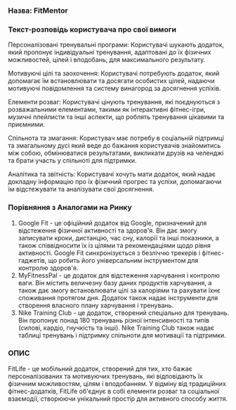 ### Назва: FitMentor

### Текст-розповідь користувача про свої вимоги 

Персоналізовані тренувальні програми: 
Користувачі шукають додаток, який пропонує індивідуальні тренування, адаптовані до їх фізичних можливостей, цілей і вподобань, для максимального результату.

Мотивуючі цілі та заохочення: 
Користувачі потребують додаток, який допомагає їм встановлювати та досягати особистих цілей, надаючи мотивуючі повідомлення та систему винагород за досягнення успіхів.

Елементи розваг: 
Користувачі цінують тренування, які поєднуються з розважальними елементами, такими як інтерактивні фітнес-ігри, музичні плейлисти та інші аспекти, що роблять тренування цікавими та приємними.

Спільнота та змагання: 
Користувач має потребу в соціальній підтримці та змагальному дусі який веде до бажання користувачів знайомитись між собою, обмінюватися результатами, викликати друзів на челенджі та брати участь у спільноті для підтримки.

Аналітика та звітність: 
Користувачі хочуть мати додаток, який надає докладну інформацію про їх фізичний прогрес та успіхи, допомагаючи їм відстежувати та аналізувати свої досягнення.

### Порівняння з Аналогами на Ринку

1) Google Fit - це офіційний додаток від Google, призначений для відстеження фізичної активності та здоров'я. Він дає змогу записувати кроки, дистанцію, час сну, калорії та інші показники, а також співвідносити їх із цілями та рекомендаціями щодо рівня активності. Google Fit синхронізується з безліччю трекерів і фітнес-гаджетів, що робить його універсальним інструментом для контролю здоров'я.
2) MyFitnessPal - це додаток для відстеження харчування і контролю ваги. Він містить величезну базу даних продуктів харчування, а також дає змогу встановлювати цілі за калоріями та рахувати їхнє споживання протягом дня. Додаток також надає інструменти для створення власного плану харчування і тренувань.
3) Nike Training Club - це додаток, створений спеціально для тренувань. Він пропонує понад 180 тренувань різної інтенсивності та типів (силові, кардіо, гнучкість та інші). Nike Training Club також надає таблиці тренувань і підтримку спільноти для мотивації та підтримки.

### ОПИС
FitLife - це мобільний додаток, створений для тих, хто бажає персоналізованих та мотивуючих тренувань, які відповідають їх фізичним можливостям, цілям і вподобанням. У відміну від традиційних фітнес-додатків, FitLife об'єднує в собі елементи розваг та соціальної взаємодії, створюючи унікальний простір для активного способу життя.
